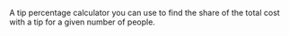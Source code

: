A tip percentage calculator you can use to find the share of the total cost with a tip for a given number of people.
